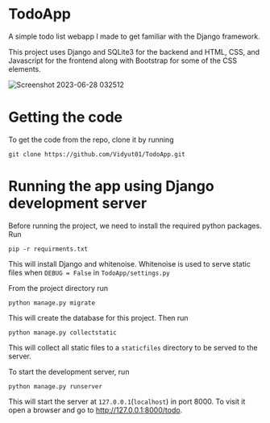 # TodoApp

A simple todo list webapp I made to get familiar with the Django framework.

This project uses Django and SQLite3 for the backend and HTML, CSS, and Javascript for the frontend along with Bootstrap for some of the CSS elements.

![Screenshot 2023-06-28 032512](https://github.com/Vidyut01/TodoApp/assets/73650180/4de17f23-5395-4c4b-b432-2257a15867c5)

# Getting the code

To get the code from the repo, clone it by running 

```
git clone https://github.com/Vidyut01/TodoApp.git
```

# Running the app using Django development server
Before running the project, we need to install the required python packages. Run

```
pip -r requirments.txt
```

This will install Django and whitenoise. Whitenoise is used to serve static files when `DEBUG = False` in `TodoApp/settings.py`

From the project directory run

```
python manage.py migrate
```

This will create the database for this project. Then run

```
python manage.py collectstatic
```

This will collect all static files to a `staticfiles` directory to be served to the server.

To start the development server, run

```
python manage.py runserver
```

This will start the server at `127.0.0.1`(`localhost`) in port 8000. To visit it open a browser and go to http://127.0.0.1:8000/todo.
